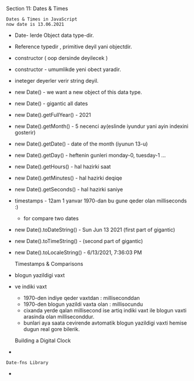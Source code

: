 Section 11: Dates & Times


    Dates & Times in JavaScript
    now date is 13.06.2021

* Date- lerde Object data type-dir.
* Reference typedir , primitive deyil yani objectdir.
* constructor ( oop dersinde deyilecek ) 
* constructor - umumlikde yeni obect yaradir.
* ineteger deyerler verir string deyil.   
* new Date() - we want a new object of this data type.
* new Date() - gigantic all dates 
* new Date().getFullYear() - 2021
* new Date().getMonth() - 5 necenci ay(eslinde iyundur yani ayin indexini gosterir)
* new Date().getDate() - date of the month (iyunun 13-u)
* new Date().getDay() - heftenin gunleri monday-0, tuesday-1 ...
* new Date().getHours() - hal hazirki saat
* new Date().getMinutes() - hal hazirki deqiqe
* new Date().getSeconds() - hal hazirki saniye

* timestamps - 12am 1 yanvar 1970-dan bu gune qeder olan milliseconds :)
    * for compare two dates 
* new Date().toDateString() - Sun Jun 13 2021 (first part of gigantic)
* new Date().toTimeString() -  (second part of gigantic)
* new Date().toLocaleString() -  6/13/2021, 7:36:03 PM


    Timestamps & Comparisons

* blogun yazildigi vaxt 
* ve indiki vaxt
    * 1970-den indiye qeder vaxtdan : milliseconddan
    * 1970-den blogun yazildi vaxta olan : millisocundu 
    * cixanda yerde qalan millisecond ise artiq 
        indiki vaxt ile blogun vaxti arasinda olan milliseconddur.
    * bunlari aya saata cevirende avtomatik blogun yazildigi vaxti
        hemise dugun real gore bilerik.




    Building a Digital Clock

*


    Date-fns Library

*

